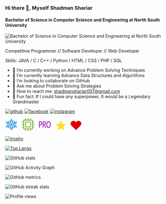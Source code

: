 ### Hi there 👋, Myself Shadman Shariar
#### Bachelor of Science in Computer Science and Engineering at North South University
![Bachelor of Science in Computer Science and Engineering at North South University](https://scontent.fdac27-1.fna.fbcdn.net/v/t1.6435-9/82109245_2458147891121543_8114181382449659904_n.jpg?_nc_cat=107&ccb=1-5&_nc_sid=19026a&_nc_ohc=ptC6NAFw8Z4AX91TkQF&_nc_ht=scontent.fdac27-1.fna&oh=116a3c25d5e68bf87514e87ea7ea4cd5&oe=6176A4C1)

Competitive Programmer // Software Developer // Web Developer

Skills: JAVA / C / C++ / Python / HTML / CSS / PHP / SQL

- 🥇 I’m currently working on Advance Problem Solving Techniques 
- 🥇 I’m currently learning Advance Data Structures and Algorithms 
- 🥇 I’m looking to collaborate on GitHub 
- 🥇 Ask me about Problem Solving Strategies 
- 🥇 How to reach me: shadmanshariar007@gmail.com 
- 🥇 Fun fact: If I could have any superpower, It would be a Legendary Grandmaster 


[<img src='https://cdn.jsdelivr.net/npm/simple-icons@3.0.1/icons/github.svg' alt='github' height='40'>](https://github.com/ShadmanShariar)  [<img src='https://cdn.jsdelivr.net/npm/simple-icons@3.0.1/icons/facebook.svg' alt='facebook' height='40'>](https://www.facebook.com/shadman.shahriar.007)  [<img src='https://cdn.jsdelivr.net/npm/simple-icons@3.0.1/icons/instagram.svg' alt='instagram' height='40'>](https://www.instagram.com/shadman_shariar/)  

<a href='https://archiveprogram.github.com/'><img src='https://raw.githubusercontent.com/acervenky/animated-github-badges/master/assets/acbadge.gif' width='40' height='40'></a> <a href='https://docs.github.com/en/developers'><img src='https://raw.githubusercontent.com/acervenky/animated-github-badges/master/assets/devbadge.gif' width='40' height='40'></a> <a href='https://github.com/pricing'><img src='https://raw.githubusercontent.com/acervenky/animated-github-badges/master/assets/pro.gif' width='40' height='40'></a> <a href='https://stars.github.com/'><img src='https://raw.githubusercontent.com/acervenky/animated-github-badges/master/assets/starbadge.gif' width='35' height='35'></a> <a href='https://docs.github.com/en/github/supporting-the-open-source-community-with-github-sponsors'><img src='https://raw.githubusercontent.com/acervenky/animated-github-badges/master/assets/sponsorbadge.gif' width='35' height='35'></a> 

[![trophy](https://github-profile-trophy.vercel.app/?username=ShadmanShariar)](https://github.com/ryo-ma/github-profile-trophy)

[![Top Langs](https://github-readme-stats.vercel.app/api/top-langs/?username=ShadmanShariar)](https://github.com/anuraghazra/github-readme-stats)

![GitHub stats](https://github-readme-stats.vercel.app/api?username=ShadmanShariar&show_icons=true&count_private=true)  

![GitHub Activity Graph](https://activity-graph.herokuapp.com/graph?username=ShadmanShariar)  

![GitHub metrics](https://metrics.lecoq.io/ShadmanShariar)  

![GitHub streak stats](https://github-readme-streak-stats.herokuapp.com/?user=ShadmanShariar)  

![Profile views](https://gpvc.arturio.dev/ShadmanShariar)  
